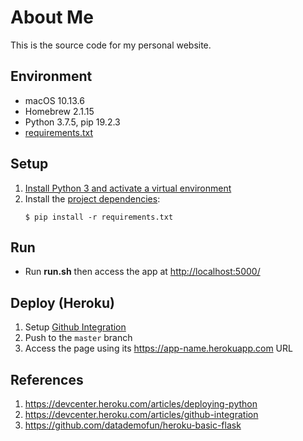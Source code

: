 # About Me

This is the source code for my personal website.

## Environment

* macOS 10.13.6
* Homebrew 2.1.15
* Python 3.7.5, pip 19.2.3
* [requirements.txt](./requirements.txt)

## Setup

1. [Install Python 3 and activate a virtual environment](https://github.com/ginomempin/how-to#python)
1. Install the [project dependencies](./requirements.txt):
    ```shell
    $ pip install -r requirements.txt

    ```

## Run

* Run **run.sh** then access the app at <http://localhost:5000/>

## Deploy (Heroku)

1. Setup [Github Integration](https://devcenter.heroku.com/articles/github-integration)
1. Push to the `master` branch
1. Access the page using its <https://app-name.herokuapp.com> URL

## References

1. <https://devcenter.heroku.com/articles/deploying-python>
1. <https://devcenter.heroku.com/articles/github-integration>
1. <https://github.com/datademofun/heroku-basic-flask>
